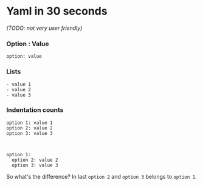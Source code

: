 # Yaml in 30 seconds
*(TODO: not very user friendly)*

### Option : Value


    option: value


### Lists


    - value 1
    - value 2
    - value 3


### Indentation counts


    option 1: value 1
    option 2: value 2
    option 3: value 3



    option 1:
      option 2: value 2
      option 3: value 3


So what's the difference? In last `option 2` and `option 3` belongs to `option 1`.
